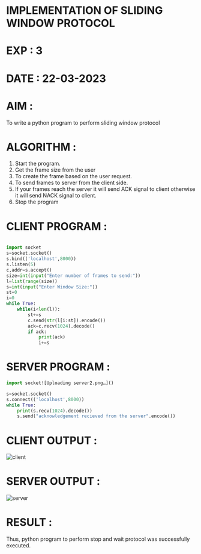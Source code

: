 # IMPLEMENTATION OF SLIDING WINDOW PROTOCOL

# EXP : 3

# DATE : 22-03-2023

# AIM :
To write a python program to perform sliding window protocol


# ALGORITHM :
1. Start the program.
2. Get the frame size from the user
3. To create the frame based on the user request.
4. To send frames to server from the client side.
5. If your frames reach the server it will send ACK signal to client otherwise it will send NACK signal to client.
6. Stop the program

# CLIENT PROGRAM :
```PYTHON 3 

import socket
s=socket.socket()
s.bind(('localhost',8000))
s.listen(5)
c,addr=s.accept()
size=int(input("Enter number of frames to send:"))
l=list(range(size))
s=int(input("Enter Window Size:"))
st=0
i=0
while True:
	while(i<len(l)):
		st+=s
		c.send(str(l[i:st]).encode())
		ack=c.recv(1024).decode()
		if ack:
			print(ack)
			i+=s

```
# SERVER PROGRAM :
```PYTHON 3
import socket![Uploading server2.png…]()

s=socket.socket()
s.connect(('localhost',8000))
while True:
	print(s.recv(1024).decode())
	s.send("acknowledgement recieved from the server".encode())
```



# CLIENT OUTPUT :



![client](https://github.com/Skanthasishanth/EX-3/assets/118298456/5ed02916-124f-45a3-b8c7-838145d81b98)
# SERVER OUTPUT :
![server](https://github.com/Skanthasishanth/EX-3/assets/118298456/a85685eb-c952-4962-a370-b8df9b57682d)

# RESULT :
Thus, python program to perform stop and wait protocol was successfully executed.
